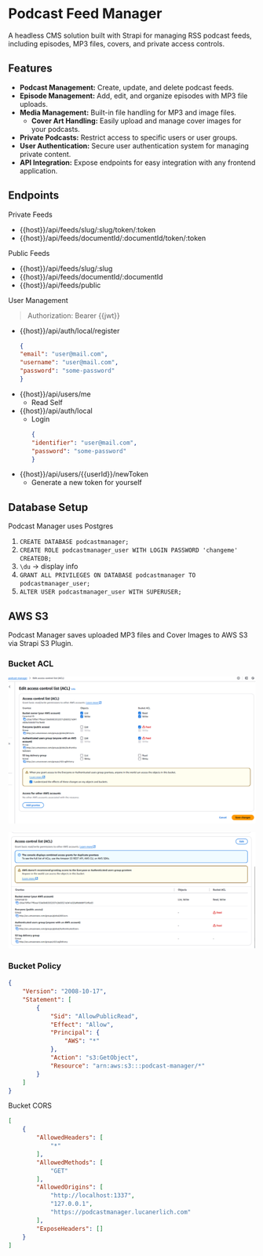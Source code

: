 # Podcast Feed Manager

A headless CMS solution built with Strapi for managing RSS podcast feeds, including episodes, MP3 files, covers, and
private access controls.

## Features

- **Podcast Management:** Create, update, and delete podcast feeds.
- **Episode Management:** Add, edit, and organize episodes with MP3 file uploads.
- **Media Management:** Built-in file handling for MP3 and image files.
  - **Cover Art Handling:** Easily upload and manage cover images for your podcasts.
- **Private Podcasts:** Restrict access to specific users or user groups.
- **User Authentication:** Secure user authentication system for managing private content.
- **API Integration:** Expose endpoints for easy integration with any frontend application.

## Endpoints

Private Feeds

- {{host}}/api/feeds/slug/:slug/token/:token
- {{host}}/api/feeds/documentId/:documentId/token/:token

Public Feeds

- {{host}}/api/feeds/slug/:slug
- {{host}}/api/feeds/documentId/:documentId
- {{host}}/api/feeds/public

User Management

> Authorization: Bearer {{jwt}}

- {{host}}/api/auth/local/register
    ```json
    {
    "email": "user@mail.com",
    "username": "user@mail.com",
    "password": "some-password"
    }
    ```
- {{host}}/api/users/me
  - Read Self
- {{host}}/api/auth/local
  - Login
    ```json
    {
    "identifier": "user@mail.com",
    "password": "some-password"
    }
    ```
- {{host}}/api/users/{{userId}}/newToken
  - Generate a new token for yourself

## Database Setup

Podcast Manager uses Postgres

1. `CREATE DATABASE podcastmanager;`
2. `CREATE ROLE podcastmanager_user WITH LOGIN PASSWORD 'changeme' CREATEDB;`
3. `\du` -> display info
4. `GRANT ALL PRIVILEGES ON DATABASE podcastmanager TO podcastmanager_user;`
5. `ALTER USER podcastmanager_user WITH SUPERUSER;`

## AWS S3

Podcast Manager saves uploaded MP3 files and Cover Images to AWS S3 via Strapi S3 Plugin.

### Bucket ACL

![img.png](./assets/img.png)

![img_1.png](./assets/img_1.png)

### Bucket Policy

```json
{
    "Version": "2008-10-17",
    "Statement": [
        {
            "Sid": "AllowPublicRead",
            "Effect": "Allow",
            "Principal": {
                "AWS": "*"
            },
            "Action": "s3:GetObject",
            "Resource": "arn:aws:s3:::podcast-manager/*"
        }
    ]
}
```

Bucket CORS

```json
[
    {
        "AllowedHeaders": [
            "*"
        ],
        "AllowedMethods": [
            "GET"
        ],
        "AllowedOrigins": [
            "http://localhost:1337",
            "127.0.0.1",
            "https://podcastmanager.lucanerlich.com"
        ],
        "ExposeHeaders": []
    }
]
```
